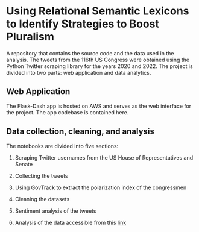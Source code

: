 # **Using Relational Semantic Lexicons to Identify Strategies to Boost Pluralism**

A repository that contains the source code and the data used in the analysis. The tweets from the 116th US Congress were obtained using the Python Twitter scraping library for the years 2020 and 2022. The project is divided into two parts: web application and data analytics.

## **Web Application**

The Flask-Dash app is hosted on AWS and serves as the web interface for the project. The app codebase is contained here.

## **Data collection, cleaning, and analysis**

The notebooks are divided into five sections:

1. Scraping Twitter usernames from the US House of Representatives and Senate

2. Collecting the tweets

3. Using GovTrack to extract the polarization index of the congressmen

4. Cleaning the datasets

5. Sentiment analysis of the tweets

6. Analysis of the data accessible from this [link](https://github.com/kdbor/Semantic-Analysis-of-Twitter-Political-Texts/blob/main/notebooks/6.%20inferential_statistics.ipynb)
